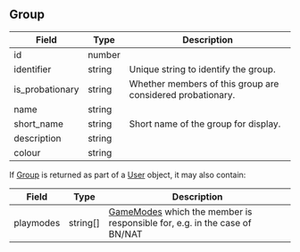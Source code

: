 ## Group

Field           | Type   | Description
----------------|--------|------------------------------------------------------------
id              | number | |
identifier      | string | Unique string to identify the group.
is_probationary | string | Whether members of this group are considered probationary.
name            | string | |
short_name      | string | Short name of the group for display.
description     | string | |
colour          | string | |


If [Group](#group) is returned as part of a [User](#user) object, it may also contain:

Field           | Type     | Description
----------------|----------|------------------------------------------------------------
playmodes       | string[] | [GameModes](#gamemode) which the member is responsible for, e.g. in the case of BN/NAT
